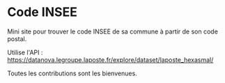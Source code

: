 # Code INSEE

Mini site pour trouver le code INSEE de sa commune à partir de son code postal.

Utilise l'API : https://datanova.legroupe.laposte.fr/explore/dataset/laposte_hexasmal/

Toutes les contributions sont les bienvenues.
